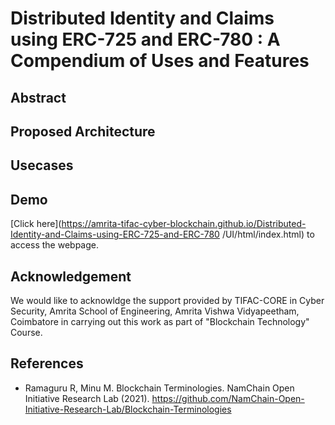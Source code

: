 # Distributed Identity and Claims using ERC-725 and ERC-780 : A Compendium of Uses and Features

## Abstract 

## Proposed Architecture 


## Usecases 


## Demo
[Click here](https://amrita-tifac-cyber-blockchain.github.io/Distributed-Identity-and-Claims-using-ERC-725-and-ERC-780
/UI/html/index.html) to access the webpage.

## Acknowledgement
We would like to acknowldge the support provided by TIFAC-CORE in Cyber Security, Amrita School of Engineering, Amrita Vishwa Vidyapeetham, Coimbatore in carrying out this work as part of "Blockchain Technology" Course. 

## References
 - Ramaguru R, Minu M. Blockchain Terminologies. NamChain Open Initiative Research Lab (2021). https://github.com/NamChain-Open-Initiative-Research-Lab/Blockchain-Terminologies

 
